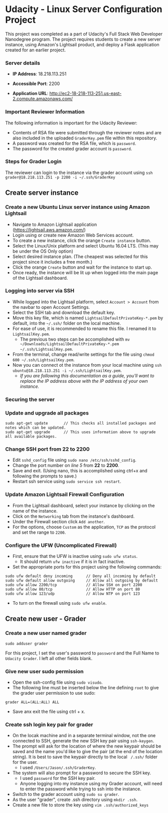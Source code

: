 # Udacity - Linux Server Configuration Project

This project was completed as a part of Udacity's Full Stack Web Developer Nanodegree program. The project requires students to create a new server instance, using Amazon's Lightsail product, and deploy a Flask application created for an earlier project. 

### Server details

- **IP Address**: 18.218.113.251

- **Accessible Port**: 2200

- **Application URL**: http://ec2-18-218-113-251.us-east-2.compute.amazonaws.com/

### Important Reviewer Information

The following information is important for the Udacity Reviewer:
- Contents of RSA file were submitted through the reviewer notes and are also included in the uploaded ```GraderKey.pem``` file within this repository. 
- A password was created for the RSA file, which is ```password```.
- The password for the created grader account is ```password```. 

### Steps for Grader Login

The reviewer can login to the instance via the grader account using ```ssh grader@18.218.113.251 -p 2200 -i ~/.ssh/GraderKey```

## Create server instance
### Create a new Ubuntu Linux server instance using Amazon Lightsail
- Navigate to Amazon Lightsail application (https://lightsail.aws.amazon.com/)
- Login using or create new Amazon Web Services account. 
- To create a new instance, click the orange ```Create instance``` button.
- Select the Linux/Unix platform and select Ubuntu 16.04 LTS. (This may be under the OS Only option)
- Select desired instance plan. (The cheapest was selected for this project since it includes a free month.)
- Click the orange ```Create``` button and wait for the instance to start up. 
- Once ready, the instance will be lit up when logged into the main page of the Lightsail dashboard.

### Logging into server via SSH
- While logged into the Lightsail platform, select ```Account > Account``` from the navbar to open Account Settings.
- Select the SSH tab and download the default key. 
- Move this key file, which is named ```LightsailDefaultPrivateKey-*.pem``` by default, into the ```~/.ssh/``` folder on the local machine. 
- For ease of use, it is recommended to rename this file. I renamed it to ```LightsailKey.pem```.
  - The previous two steps can be accomplished with ```mv ~/Downloads/LightsailDefaultPrivateKey-*.pem ~/.ssh/LightsailKey.pem```.
- From the terminal, change read/write settings for the file using ```chmod 600 ~/.ssh/LightsailKey.pem```.
- Now you can connect ot the instance from your local machine using ```ssh ubuntu@18.218.113.251 -i ~/.ssh/LightsailKey.pem```.
  - *If you are following this documentation as a guide, you'll want to replace the IP address above with the IP address of your own instance.*

### Securing the server
### Update and upgrade all packages

```
sudo apt-get update       // This checks all installed packages and notes which can be updated.
sudo apt-get upgrade      // This uses information above to upgrade all available packages.
```

### Change SSH port from 22 to 2200
- Edit ```sshd_config``` file using ```sudo nano /etc/ssh/sshd_config```.
- Change the port number on *line 5* from **22** to **2200**.
- Save and exit. (Using nano, this is accomplished using ctrl+x and following the prompts to save.)
- Restart ssh service using ```sudo service ssh restart```.

### Update Amazon Lightsail Firewall Configuration
- From the Lightsail dashboard, select your instance by clicking on the name of the instance. 
- Click on the ```Networking``` tab from the instance's dashboard. 
- Under the Firewall section click  ```Add another```. 
- For the options, choose ```Custom``` as the application, ```TCP``` as the protocol and set the range to ```2200```. 

### Configure the UFW (Uncomplicated Firewall)
- First, ensure that the UFW is inactive using ```sudo ufw status```. 
  - It should return  ```ufw inactive``` if it is in fact inactive. 
- Set the appropriate ports for this project using the following commands: 
```
sudo ufw default deny incoming      // Deny all incoming by default
sudo ufw default allow outgoing     // Allow all outgoing by default
sudo ufw allow 2200/tcp             // Allow SSH on port 2200
sudo ufw allow 80/tcp               // Allow HTTP on port 80
sudo ufw allow 123/udp              // Allow NTP on port 123
```

- To turn on the firewall using ```sudo ufw enable```. 

## Create new user - Grader
### Create a new user named grader
```
sudo adduser grader
```

For this project, I set the user's password to ```password``` and the Full Name to ```Udacity Grader```. I left all other fields blank. 

### Give new user sudo permission
- Open the ssh-config file using ```sudo visudo```. 
- The following line must be inserted below the line defining ```root``` to give the grader user permission to use sudo: 
```
grader ALL=(ALL:ALL) ALL
```
- Save anx exit the file using ctrl + x. 

### Create ssh login key pair for grader

- On the locak machine and in a separate terminal window, not the one connected to SSH, generate the new SSH key pair using ```ssh-keygen```. 
- The prompt will ask for the location of where the new keypair should be saved and the name you'd like to give the pair (at the end of the location string). It is best to save the keypair directly to the local ``` /.ssh/``` folder for the user.
  - I used ```/Users/Jason/.ssh/GraderKey```.
- The system will also prompt for a password to secure the SSH key.
  - I used ```password``` for the SSH key pair.
  - Anyone logging into my instance using my Grader account, will need to enter the password while trying to ssh into the instance.
- Switch to the grader account using ```sudo su grader```. 
- As the user "grader", create .ssh directory using ```mkdir .ssh```.
- Create a new file to store the key using ```vim .ssh/authorized_keys```
